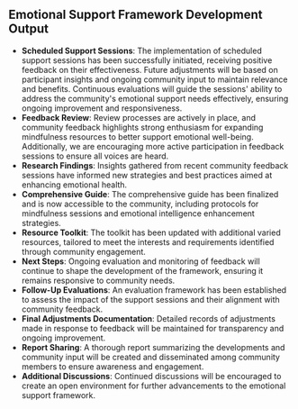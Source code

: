 

## Emotional Support Framework Development Output

- **Scheduled Support Sessions**: The implementation of scheduled support sessions has been successfully initiated, receiving positive feedback on their effectiveness. Future adjustments will be based on participant insights and ongoing community input to maintain relevance and benefits. Continuous evaluations will guide the sessions' ability to address the community's emotional support needs effectively, ensuring ongoing improvement and responsiveness.
- **Feedback Review**: Review processes are actively in place, and community feedback highlights strong enthusiasm for expanding mindfulness resources to better support emotional well-being. Additionally, we are encouraging more active participation in feedback sessions to ensure all voices are heard.
- **Research Findings**: Insights gathered from recent community feedback sessions have informed new strategies and best practices aimed at enhancing emotional health.
- **Comprehensive Guide**: The comprehensive guide has been finalized and is now accessible to the community, including protocols for mindfulness sessions and emotional intelligence enhancement strategies.
- **Resource Toolkit**: The toolkit has been updated with additional varied resources, tailored to meet the interests and requirements identified through community engagement.
- **Next Steps**: Ongoing evaluation and monitoring of feedback will continue to shape the development of the framework, ensuring it remains responsive to community needs.
- **Follow-Up Evaluations**: An evaluation framework has been established to assess the impact of the support sessions and their alignment with community feedback.
- **Final Adjustments Documentation**: Detailed records of adjustments made in response to feedback will be maintained for transparency and ongoing improvement.
- **Report Sharing**: A thorough report summarizing the developments and community input will be created and disseminated among community members to ensure awareness and engagement.
- **Additional Discussions**: Continued discussions will be encouraged to create an open environment for further advancements to the emotional support framework.
